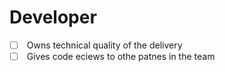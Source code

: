 # Developer

* [ ] &#x20;Owns technical quality of the delivery
* [ ] &#x20;Gives code eciews to othe patnes in the team
